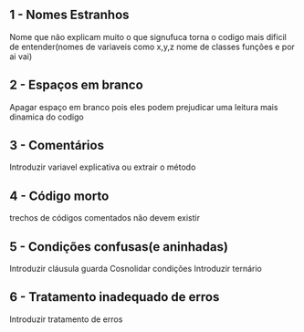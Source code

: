 ## 1 - Nomes Estranhos
Nome que não explicam muito o que signufuca torna o codigo mais dificil de entender(nomes de variaveis como x,y,z nome de classes funções e por ai vai)

## 2 - Espaços em branco
Apagar espaço em branco pois eles podem prejudicar uma leitura mais dinamica do codigo

## 3 - Comentários
Introduzir variavel explicativa ou extrair o método

## 4 - Código morto
trechos de códigos comentados não devem existir

## 5 - Condições confusas(e aninhadas)
Introduzir cláusula guarda
Cosnolidar condições
Introduzir ternário

## 6 - Tratamento inadequado de erros
Introduzir tratamento de erros